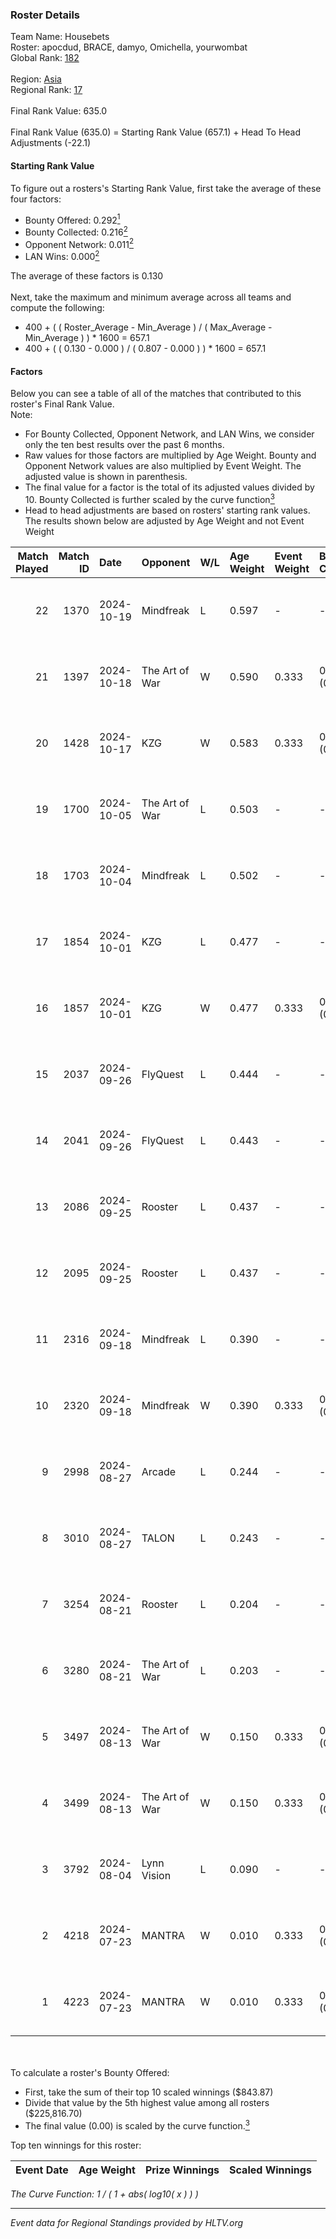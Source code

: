 ### Roster Details<br />
Team Name: Housebets<br />
Roster: apocdud, BRACE, damyo, Omichella, yourwombat<br />
Global Rank: [182](../../standings_global_2025_01_17.md)<br />
<br />
Region: [Asia]( ../../standings_asia_2025_01_17.md)<br />
Regional Rank: [17]( ../../standings_asia_2025_01_17.md)<br />
<br />
Final Rank Value:  635.0<br />
<br />
Final Rank Value (635.0) = Starting Rank Value (657.1) + Head To Head Adjustments (-22.1)<br />

#### Starting Rank Value<br />
To figure out a rosters's Starting Rank Value, first take the average of these four factors:<br />
- Bounty Offered: 0.292[<sup>1</sup>](#table2)
- Bounty Collected: 0.216[<sup>2</sup>](#table1)
- Opponent Network: 0.011[<sup>2</sup>](#table1)
- LAN Wins: 0.000[<sup>2</sup>](#table1)

The average of these factors is 0.130<br />
<br />
Next, take the maximum and minimum average across all teams and compute the following:<br />
- 400 + ( ( Roster_Average - Min_Average ) / ( Max_Average - Min_Average ) ) * 1600 = 657.1
- 400 + ( ( 0.130 - 0.000 ) / ( 0.807 - 0.000 ) ) * 1600 = 657.1


#### Factors<br />
Below you can see a table of all of the matches that contributed to this roster's Final Rank Value.<br />
Note:<br />

- For Bounty Collected, Opponent Network, and LAN Wins, we consider only the ten best results over the past 6 months.
- Raw values for those factors are multiplied by Age Weight. Bounty and Opponent Network values are also multiplied by Event Weight. The adjusted value is shown in parenthesis.
- The final value for a factor is the total of its adjusted values divided by 10. Bounty Collected is further scaled by the curve function[<sup>3</sup>](#curveFunction)
- Head to head adjustments are based on rosters' starting rank values. The results shown below are adjusted by Age Weight and not Event Weight
<span id="table1"></span><br />


| Match Played | Match ID | Date       | Opponent       | W/L | Age Weight | Event Weight | Bounty Collected | Opponent Network | LAN Wins  | H2H Adj. | Roster                                       |
| -: | -: | :- | :- | :- | :- | :- | :- | :- | :- | -: | :- |
|           22 |     1370 | 2024-10-19 | Mindfreak      | L   | 0.597      | -            | -                | -                | -         |    -7.39 | apocdud, BRACE, damyo, Omichella, yourwombat |
|           21 |     1397 | 2024-10-18 | The Art of War | W   | 0.590      | 0.333        | 0.003 (0.001)    | 0.198 (0.039)    | 0 (0.000) |    10.23 | apocdud, BRACE, damyo, Omichella, yourwombat |
|           20 |     1428 | 2024-10-17 | KZG            | W   | 0.583      | 0.333        | 0.002 (0.000)    | 0.085 (0.016)    | 0 (0.000) |     9.31 | apocdud, BRACE, damyo, Omichella, yourwombat |
|           19 |     1700 | 2024-10-05 | The Art of War | L   | 0.503      | -            | -                | -                | -         |    -7.19 | apocdud, BRACE, damyo, Omichella, yourwombat |
|           18 |     1703 | 2024-10-04 | Mindfreak      | L   | 0.502      | -            | -                | -                | -         |    -5.96 | apocdud, BRACE, damyo, Omichella, yourwombat |
|           17 |     1854 | 2024-10-01 | KZG            | L   | 0.477      | -            | -                | -                | -         |    -7.64 | apocdud, BRACE, damyo, Omichella, yourwombat |
|           16 |     1857 | 2024-10-01 | KZG            | W   | 0.477      | 0.333        | 0.002 (0.000)    | 0.085 (0.013)    | 0 (0.000) |     7.55 | apocdud, BRACE, damyo, Omichella, yourwombat |
|           15 |     2037 | 2024-09-26 | FlyQuest       | L   | 0.444      | -            | -                | -                | -         |    -0.33 | apocdud, BRACE, damyo, Omichella, yourwombat |
|           14 |     2041 | 2024-09-26 | FlyQuest       | L   | 0.443      | -            | -                | -                | -         |    -0.34 | apocdud, BRACE, damyo, Omichella, yourwombat |
|           13 |     2086 | 2024-09-25 | Rooster        | L   | 0.437      | -            | -                | -                | -         |    -5.84 | apocdud, BRACE, damyo, Omichella, yourwombat |
|           12 |     2095 | 2024-09-25 | Rooster        | L   | 0.437      | -            | -                | -                | -         |    -6.07 | apocdud, BRACE, damyo, Omichella, yourwombat |
|           11 |     2316 | 2024-09-18 | Mindfreak      | L   | 0.390      | -            | -                | -                | -         |    -5.20 | apocdud, BRACE, damyo, Omichella, yourwombat |
|           10 |     2320 | 2024-09-18 | Mindfreak      | W   | 0.390      | 0.333        | 0.005 (0.001)    | 0.159 (0.021)    | 0 (0.000) |     7.25 | apocdud, BRACE, damyo, Omichella, yourwombat |
|            9 |     2998 | 2024-08-27 | Arcade         | L   | 0.244      | -            | -                | -                | -         |    -4.22 | apocdud, BRACE, damyo, Omichella, yourwombat |
|            8 |     3010 | 2024-08-27 | TALON          | L   | 0.243      | -            | -                | -                | -         |    -4.42 | apocdud, BRACE, damyo, Omichella, yourwombat |
|            7 |     3254 | 2024-08-21 | Rooster        | L   | 0.204      | -            | -                | -                | -         |    -3.06 | apocdud, BRACE, damyo, Omichella, yourwombat |
|            6 |     3280 | 2024-08-21 | The Art of War | L   | 0.203      | -            | -                | -                | -         |    -3.32 | apocdud, BRACE, damyo, Omichella, yourwombat |
|            5 |     3497 | 2024-08-13 | The Art of War | W   | 0.150      | 0.333        | 0.003 (0.000)    | 0.198 (0.010)    | 0 (0.000) |     2.31 | apocdud, BRACE, damyo, Omichella, yourwombat |
|            4 |     3499 | 2024-08-13 | The Art of War | W   | 0.150      | 0.333        | 0.003 (0.000)    | 0.198 (0.010)    | 0 (0.000) |     2.33 | apocdud, BRACE, damyo, Omichella, yourwombat |
|            3 |     3792 | 2024-08-04 | Lynn Vision    | L   | 0.090      | -            | -                | -                | -         |    -0.43 | BRACE, damyo, Omichella, pz, yourwombat      |
|            2 |     4218 | 2024-07-23 | MANTRA         | W   | 0.010      | 0.333        | 0.001 (0.000)    | 0.058 (0.000)    | 0 (0.000) |     0.15 | apocdud, BRACE, damyo, Omichella, yourwombat |
|            1 |     4223 | 2024-07-23 | MANTRA         | W   | 0.010      | 0.333        | 0.001 (0.000)    | 0.058 (0.000)    | 0 (0.000) |     0.15 | apocdud, BRACE, damyo, Omichella, yourwombat |

<br />
<span id="table2"></span><br />
To calculate a roster's Bounty Offered:<br />

- First, take the sum of their top 10 scaled winnings ($843.87)
- Divide that value by the 5th highest value among all rosters ($225,816.70)
- The final value (0.00) is scaled by the curve function.[<sup>3</sup>](#curveFunction)

Top ten winnings for this roster:<br />

| Event Date | Age Weight | Prize Winnings | Scaled Winnings |
| :- | -: | :- | :- |


<span id="curveFunction"></span>_The Curve Function: 1 / ( 1 + abs( log10( x ) ) )_<br />

---
_Event data for Regional Standings provided by HLTV.org_<br />
